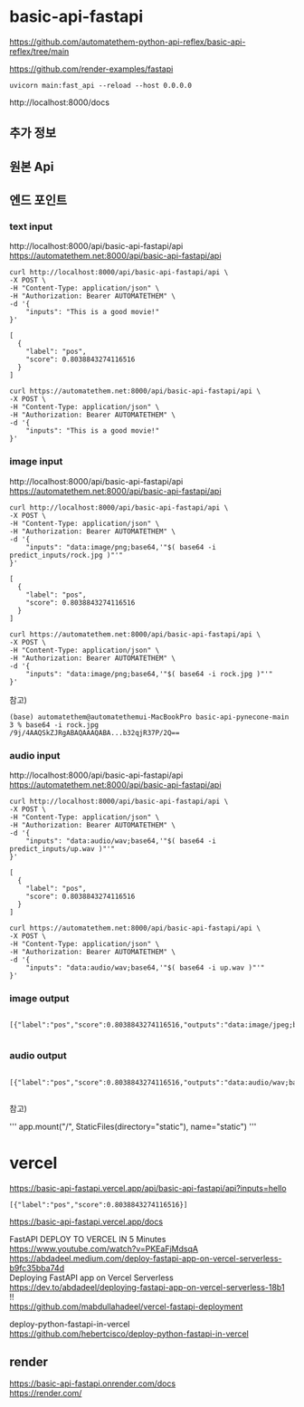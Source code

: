 # basic-api-fastapi

https://github.com/automatethem-python-api-reflex/basic-api-reflex/tree/main

https://github.com/render-examples/fastapi

```
uvicorn main:fast_api --reload --host 0.0.0.0
```

http://localhost:8000/docs

## 추가 정보

## 원본 Api

## 엔드 포인트

### text input

http://localhost:8000/api/basic-api-fastapi/api  
https://automatethem.net:8000/api/basic-api-fastapi/api
```
curl http://localhost:8000/api/basic-api-fastapi/api \
-X POST \
-H "Content-Type: application/json" \
-H "Authorization: Bearer AUTOMATETHEM" \
-d '{
    "inputs": "This is a good movie!"
}'
```

```
[
  {
    "label": "pos",
    "score": 0.8038843274116516
  }
]
```

```
curl https://automatethem.net:8000/api/basic-api-fastapi/api \
-X POST \
-H "Content-Type: application/json" \
-H "Authorization: Bearer AUTOMATETHEM" \
-d '{
    "inputs": "This is a good movie!"
}'
```

### image input

http://localhost:8000/api/basic-api-fastapi/api  
https://automatethem.net:8000/api/basic-api-fastapi/api
```
curl http://localhost:8000/api/basic-api-fastapi/api \
-X POST \
-H "Content-Type: application/json" \
-H "Authorization: Bearer AUTOMATETHEM" \
-d '{
    "inputs": "data:image/png;base64,'"$( base64 -i predict_inputs/rock.jpg )"'"
}'
```

```
[
  {
    "label": "pos",
    "score": 0.8038843274116516
  }
]
```

```
curl https://automatethem.net:8000/api/basic-api-fastapi/api \
-X POST \
-H "Content-Type: application/json" \
-H "Authorization: Bearer AUTOMATETHEM" \
-d '{
    "inputs": "data:image/png;base64,'"$( base64 -i rock.jpg )"'"
}'
```

참고)

```
(base) automatethem@automatethemui-MacBookPro basic-api-pynecone-main 3 % base64 -i rock.jpg
/9j/4AAQSkZJRgABAQAAAQABA...b32qjR37P/2Q==
```

### audio input

http://localhost:8000/api/basic-api-fastapi/api  
https://automatethem.net:8000/api/basic-api-fastapi/api
```
curl http://localhost:8000/api/basic-api-fastapi/api \
-X POST \
-H "Content-Type: application/json" \
-H "Authorization: Bearer AUTOMATETHEM" \
-d '{
    "inputs": "data:audio/wav;base64,'"$( base64 -i predict_inputs/up.wav )"'"
}'
```

```
[
  {
    "label": "pos",
    "score": 0.8038843274116516
  }
]
```

```
curl https://automatethem.net:8000/api/basic-api-fastapi/api \
-X POST \
-H "Content-Type: application/json" \
-H "Authorization: Bearer AUTOMATETHEM" \
-d '{
    "inputs": "data:audio/wav;base64,'"$( base64 -i up.wav )"'"
}'
```

### image output

```
```

```
[{"label":"pos","score":0.8038843274116516,"outputs":"data:image/jpeg;base64,/9j/4AAQSkZJRgABAQAAAQABAAD/2wBDA...fvHC2rn1GKtDMUnJNGabSjrTEf/9k="}]
```

```
```

### audio output

```
```

```
[{"label":"pos","score":0.8038843274116516,"outputs":"data:audio/wav;base64,UklGRiR9AABXQVZFZm10IBAAAAABAA...5//j/CAAUAA4ABQAUAA=="}]
```

```
```

참고)

'''
app.mount("/", StaticFiles(directory="static"), name="static")
'''

# vercel

https://basic-api-fastapi.vercel.app/api/basic-api-fastapi/api?inputs=hello
```
[{"label":"pos","score":0.8038843274116516}]
```

https://basic-api-fastapi.vercel.app/docs

FastAPI DEPLOY TO VERCEL IN 5 Minutes  
https://www.youtube.com/watch?v=PKEaFjMdsqA  
https://abdadeel.medium.com/deploy-fastapi-app-on-vercel-serverless-b9fc35bba74d  
Deploying FastAPI app on Vercel Serverless  
https://dev.to/abdadeel/deploying-fastapi-app-on-vercel-serverless-18b1  
!!  
https://github.com/mabdullahadeel/vercel-fastapi-deployment

deploy-python-fastapi-in-vercel  
https://github.com/hebertcisco/deploy-python-fastapi-in-vercel

## render

https://basic-api-fastapi.onrender.com/docs  
https://render.com/  
